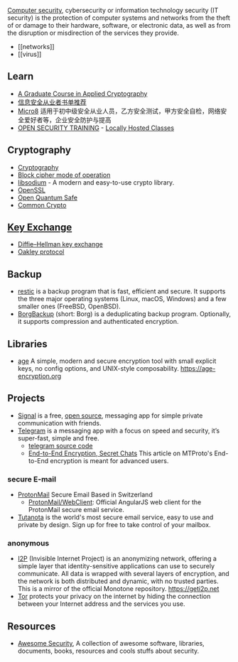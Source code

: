 [Computer security](https://en.wikipedia.org/wiki/Computer_security), cybersecurity or information technology security (IT security) is the protection of computer systems and networks from the theft of or damage to their hardware, software, or electronic data, as well as from the disruption or misdirection of the services they provide.



- [[networks]]
- [[virus]]



## Learn
- [A Graduate Course in Applied Cryptography](https://toc.cryptobook.us/)
- [信息安全从业者书单推荐](https://github.com/riusksk/secbook)
- [Micro8](https://github.com/Micropoor/Micro8) 适用于初中级安全从业人员，乙方安全测试，甲方安全自检，网络安全爱好者等，企业安全防护与提高
- [OPEN SECURITY TRAINING](https://opensecuritytraining.info/Welcome.html) - [Locally Hosted Classes](https://opensecuritytraining.info/Training.html)



## Cryptography
- [Cryptography](http://online.stanford.edu/course/cryptography)
- [Block cipher mode of operation](https://en.wikipedia.org/wiki/Block_cipher_mode_of_operation)
- [libsodium](https://github.com/jedisct1/libsodium) - A modern and easy-to-use crypto library.
- [OpenSSL](https://www.openssl.org/)
- [Open Quantum Safe](https://github.com/open-quantum-safe)
- [Common Crypto](https://developer.apple.com/library/mac/documentation/Security/Conceptual/cryptoservices/GeneralPurposeCrypto/GeneralPurposeCrypto.html#//apple_ref/doc/uid/TP40011172-CH9-SW1)



## [Key Exchange](https://en.wikipedia.org/wiki/Key_exchange)
- [Diffie–Hellman key exchange](https://en.wikipedia.org/wiki/Diffie%E2%80%93Hellman_key_exchange)
- [Oakley protocol](https://en.wikipedia.org/wiki/Oakley_protocol)



## Backup
- [restic](https://github.com/restic/restic) is a backup program that is fast, efficient and secure. It supports the three major operating systems (Linux, macOS, Windows) and a few smaller ones (FreeBSD, OpenBSD).
- [BorgBackup](https://github.com/borgbackup/borg) (short: Borg) is a deduplicating backup program. Optionally, it supports compression and authenticated encryption.



## Libraries
- [age](https://github.com/FiloSottile/age) A simple, modern and secure encryption tool with small explicit keys, no config options, and UNIX-style composability. https://age-encryption.org



## Projects
- [Signal](https://www.signal.org/) is a free, [open source](https://github.com/signalapp), messaging app for simple private communication with friends.
- [Telegram](https://telegram.org/) is a messaging app with a focus on speed and security, it’s super-fast, simple and free.
  - [telegram source code](https://telegram.org/apps#source-code)
  - [End-to-End Encryption, Secret Chats](https://core.telegram.org/api/end-to-end) This article on MTProto's End-to-End encryption is meant for advanced users.

### secure E-mail
- [ProtonMail](https://protonmail.com/) Secure Email Based in Switzerland
  - [ProtonMail/WebClient](https://github.com/ProtonMail/WebClient): Official AngularJS web client for the ProtonMail secure email service. 
- [Tutanota](https://github.com/tutao/tutanota/) is the world's most secure email service, easy to use and private by design. Sign up for free to take control of your mailbox.

### anonymous
- [I2P](https://github.com/i2p/i2p.i2p) (Invisible Internet Project) is an anonymizing network, offering a simple layer that identity-sensitive applications can use to securely communicate. All data is wrapped with several layers of encryption, and the network is both distributed and dynamic, with no trusted parties. This is a mirror of the official Monotone repository. https://geti2p.net
- [Tor](https://github.com/torproject/tor) protects your privacy on the internet by hiding the connection
between your Internet address and the services you use. 



## Resources
- [Awesome Security](https://github.com/sbilly/awesome-security), A collection of awesome software, libraries, documents, books, resources and cools stuffs about security.

